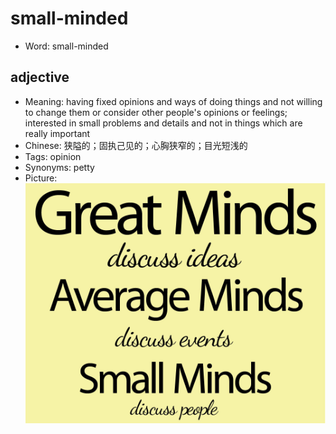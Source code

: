 # small-minded

- Word: small-minded

## adjective

- Meaning: having fixed opinions and ways of doing things and not willing to change them or consider other people's opinions or feelings; interested in small problems and details and not in things which are really important
- Chinese: 狭隘的；固执己见的；心胸狭窄的；目光短浅的
- Tags: opinion
- Synonyms: petty
- Picture: ![small-minded](images/small-minded.jpg)

